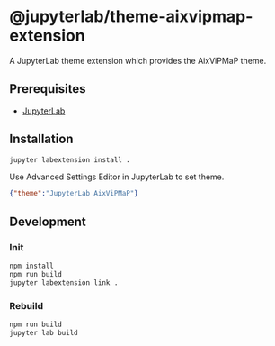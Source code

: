 # @jupyterlab/theme-aixvipmap-extension

A JupyterLab theme extension which provides the AixViPMaP theme.

## Prerequisites

* [JupyterLab](https://github.com/jupyterlab)

## Installation

```bash
jupyter labextension install .
```

Use Advanced Settings Editor in JupyterLab to set theme.

```json
{"theme":"JupyterLab AixViPMaP"}
```

## Development

### Init

```bash
npm install
npm run build
jupyter labextension link .
```

### Rebuild

```bash
npm run build
jupyter lab build
```
